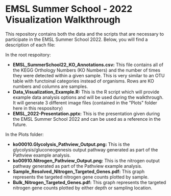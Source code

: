 # EMSL Summer School - 2022 Visualization Walkthrough
This repository contains both the data and the scripts that are necessary to participate in the EMSL Summer School 2022. Below, you will find a description of each file:

In the root respoitory:
- <b>EMSL_SummerSchool22_KO_Annotations.csv:</b> This file contains all of the KEGG Orthology Numbers (KO Numbers) and the number of times they were detected within a given sample. This is very similar to an OTU table with functoinal categories instead of organisms. Rows are KO numbers and columns are samples.
- <b>Data_Visualization_Example.R:</b> This is the R script which will provide example data analysis options and will be used during the walkthrough. It will generate 3 different image files (contained in the "Plots" folder here in this respository)
- <b>EMSL_2022-Presentation.pptx:</b> This is the presentation given during the EMSL Summer School 2022 and can be used as a reference in the future.

In the Plots folder:
- <b>ko00010.Glycolysis_Pathview_Output.png:</b> This is the glycolysis/gluconeogenesis output pathway generated as part of the Pathview example analysis.
- <b>ko00910.Nitrogen_Pathview_Output.png:</b> This is the nitrogen output pathway generated as part of the Pathview example analysis.
- <b>Sample_Resolved_Nitrogen_Targeted_Genes.pdf:</b> This graph represents the targeted nitrogen gene counts plotted by sample.
- <b>Bulk_Nitrogen_Targeted_Genes.pdf:</b> This graph represents the targeted nitrogen gene counts plotted by either depth or sampling location.
